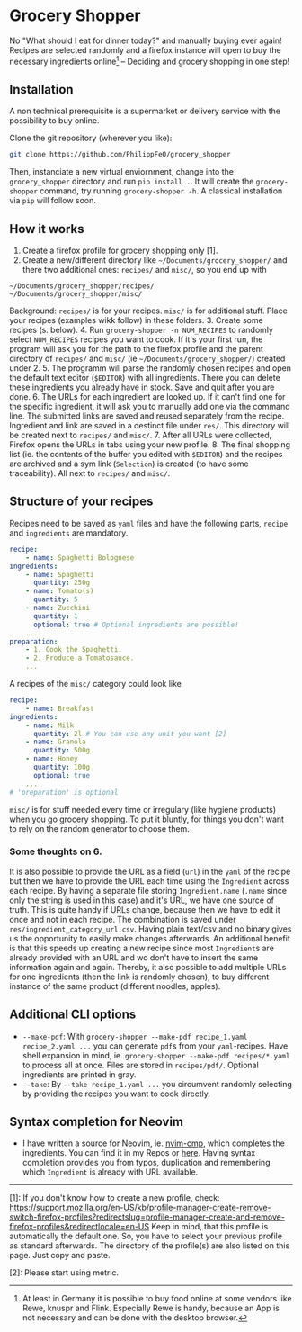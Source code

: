 # Grocery Shopper
No "What should I eat for dinner today?" and manually buying ever again! Recipes are selected randomly and a firefox instance will open to buy the necessary ingredients online[^1] – Deciding and grocery shopping in one step!

## Installation
A non technical prerequisite is a supermarket or delivery service with the possibility to buy online.

Clone the git repository (wherever you like):
```sh
git clone https://github.com/PhilippFeO/grocery_shopper
```
Then, instanciate a new virtual enviornment, change into the `grocery_shopper` directory and run `pip install .`. It will create the `grocery-shopper` command, try running `grocery-shopper -h`. A classical installation via `pip` will follow soon. 

## How it works
1. Create a firefox profile for grocery shopping only [1].
2. Create a new/different directory like `~/Documents/grocery_shopper/` and there two additional ones: `recipes/` and `misc/`, so you end up with
```
~/Documents/grocery_shopper/recipes/
~/Documents/grocery_shopper/misc/
```
Background: `recipes/` is for your recipes. `misc/` is for additional stuff. Place your recipes (examples wikk follow) in these folders.
3. Create some recipes (s. below).
4. Run `grocery-shopper -n NUM_RECIPES` to randomly select `NUM_RECIPES` recipes you want to cook. If it's your first run, the program will ask you for the path to the firefox profile and the parent directory of `recipes/` and `misc/` (ie `~/Documents/grocery_shopper/`) created under 2.
5. The programm will parse the randomly chosen recipes and open the default text editor (`$EDITOR`) with all ingredients. There you can delete these ingredients you already have in stock. Save and quit after you are done.
6. The URLs for each ingredient are looked up. If it can't find one for the specific ingredient, it will ask you to manually add one via the command line. The submitted links are saved and reused separately from the recipe. Ingredient and link are saved in a destinct file under `res/`. This directory will be created next to `recipes/` and `misc/`.
7. After all URLs were collected, Firefox opens the URLs in tabs using your new profile.
8. The final shopping list (ie. the contents of the buffer you edited with `$EDITOR`) and the recipes are archived and a sym link (`Selection`) is created (to have some traceability). All next to `recipes/` and `misc/`.

## Structure of your recipes
Recipes need to be saved as `yaml` files and have the following parts, `recipe` and `ingredients` are mandatory.
```yaml
recipe:
    - name: Spaghetti Bolognese
ingredients:
    - name: Spaghetti
      quantity: 250g
    - name: Tomato(s)
      quantity: 5
    - name: Zucchini
      quantity: 1
      optional: true # Optional ingredients are possible!
    ...
preparation:
    - 1. Cook the Spaghetti.
    - 2. Produce a Tomatosauce.
    ...
```

A recipes of the `misc/` category could look like
```yaml
recipe:
    - name: Breakfast
ingredients:
    - name: Milk
      quantity: 2l # You can use any unit you want [2]
    - name: Granola
      quantity: 500g
    - name: Honey
      quantity: 100g
      optional: true
    ...
# 'preparation' is optional
```

`misc/` is for stuff needed every time or irregulary (like hygiene products) when you go grocery shopping. To put it bluntly, for things you don't want to rely on the random generator to choose them.

### Some thoughts on 6.
It is also possible to provide the URL as a field (`url`) in the `yaml` of the recipe but then we have to provide the URL each time using the `Ingredient` across each recipe. By having a separate file storing `Ingredient.name` (`.name` since only the string is used in this case) and it's URL, we have one source of truth. This is quite handy if URLs change, because then we have to edit it once and not in each recipe. The combination is saved under `res/ingredient_category_url.csv`. Having plain text/csv and no binary gives us the opportunity to easily make changes afterwards. An additional benefit is that this speeds up creating a new recipe since most `Ingredient`s are already provided with an URL and wo don't have to insert the same information again and again. Thereby, it also possible to add multiple URLs for one ingredients (then the link is randomly chosen), to buy different instance of the same product (different noodles, apples).

## Additional CLI options
- `--make-pdf`: With `grocery-shopper --make-pdf recipe_1.yaml recipe_2.yaml ...` you can generate `pdf`s from your `yaml`-recipes. Have shell expansion in mind, ie. `grocery-shopper --make-pdf recipes/*.yaml` to process all at once. Files are stored in `recipes/pdf/`. Optional ingredients are printed in gray.
- `--take`: By `--take recipe_1.yaml ...` you circumvent randomly selecting by providing the recipes you want to cook directly.

## Syntax completion for Neovim
- I have written a source for Neovim, ie. [nvim-cmp](https://github.com/hrsh7th/nvim-cmp), which completes the ingredients. You can find it in my Repos or [here](https://github.com/PhilippFeO/cmp-csv). Having syntax completion provides you from typos, duplication and remembering which `Ingredient` is already with URL available.

---

[1]: If you don't know how to create a new profile, check: https://support.mozilla.org/en-US/kb/profile-manager-create-remove-switch-firefox-profiles?redirectslug=profile-manager-create-and-remove-firefox-profiles&redirectlocale=en-US Keep in mind, that this profile is automatically the default one. So, you have to select your previous profile as standard afterwards. The directory of the profile(s) are also listed on this page. Just copy and paste.

[2]: Please start using metric.

[^1]: At least in Germany it is possible to buy food online at some vendors like Rewe, knuspr and Flink. Especially Rewe is handy, because an App is not necessary and can be done with the desktop browser.
